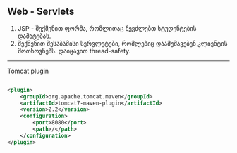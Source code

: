 ## Web - Servlets

1. JSP - შექმენით ფორმა, რომლითაც შევძლებთ სტუდენტების დამატებას.
2. შექმენით შესაბამისი სერვლეტები, რომლებიც დაამუშავებენ კლიენტის მოთხოვნებს. დაიცავით thread-safety.

--------------------
Tomcat plugin
```xml

<plugin>
    <groupId>org.apache.tomcat.maven</groupId>
    <artifactId>tomcat7-maven-plugin</artifactId>
    <version>2.2</version>
    <configuration>
        <port>8080</port>
        <path>/</path>
    </configuration>
</plugin>
```